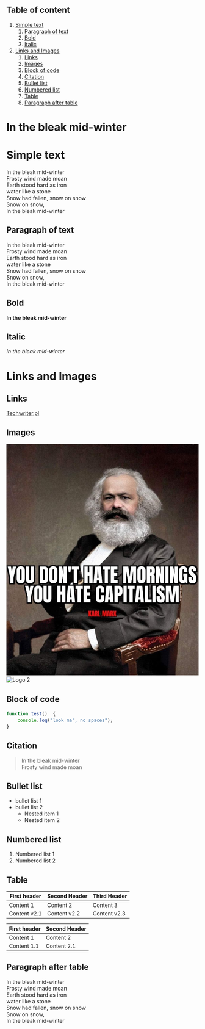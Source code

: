 ## Table of content
<!-- Here comes the TOC -->
1. [Simple text](#simple-text)
   1. [Paragraph of text](#paragraph-of-text)
   2. [Bold](#bold)
   3. [Italic](#italic)
2. [Links and Images](#links-and-images)
   1. [Links](#links)
   2. [Images](#images)
   3. [Block of code](#block-of-code)
   4. [Citation](#citation)
   5. [Bullet list](#bullet-list)
   6. [Numbered list](#numbered-list)
   7. [Table](#table)
   8. [Paragraph after table](#paragraph-after-table)

<!-- Example for title --> 
<!-- omit in toc -->
# In the bleak mid-winter
  

# Simple text
<!-- Example for normal text -->  
In the bleak mid-winter  
Frosty wind made moan  
Earth stood hard as iron  
water like a stone  
Snow had fallen, snow on snow  
Snow on snow,  
In the bleak mid-winter   
## Paragraph of text  
<!-- Example of paragraph of text --> 
In the bleak mid-winter  
Frosty wind made moan  
Earth stood hard as iron  
water like a stone  
Snow had fallen, snow on snow  
Snow on snow,  
In the bleak mid-winter  
## Bold
<!-- Example for Bold -->
**In the bleak mid-winter**  
## Italic
<!-- Example for Italic  -->
*In the bleak mid-winter*  
# Links and Images  
## Links
<!-- Example for Links -->
[Techwriter.pl](www.techwriter.pl)
<!-- Example for Images -->  
## Images
![Logo 1](Marx.jpg)    
![Logo 2](https://cdnb.artstation.com/p/assets/images/images/029/700/321/large/semrram-gonzalez-dc-logo.jpg?1598376808)
<!-- Example for linking to another file-->
  
<!-- Just text with equation -->

<!-- Example for inline code -->
  
## Block of code
<!-- A block of code -->
```javascript
function test()  {  
    console.log("look ma', no spaces");  
}  
```  
## Citation
<!-- Example for Quote -->
>In the bleak mid-winter  
>Frosty wind made moan  
## Bullet list  
<!-- Example for Bullet List -->
* bullet list 1  
* bullet list 2
  * Nested item 1
  * Nested item 2  
## Numbered list
<!-- Example for Numbered List -->
1. Numbered list 1
2. Numbered list 2  


## Table
<!-- Example for Tables -->

| First header | Second Header | Third Header |
| ------------ | ------------- | ------------ |
| Content 1    | Content 2     | Content 3    |
| Content v2.1 | Content v2.2  | Content v2.3 |

| First header | Second Header |
| ------------ | ------------- |
| Content 1    | Content 2     |
| Content 1.1  | Content 2.1   |


## Paragraph after table
<!-- Paragraph after table -->
In the bleak mid-winter  
Frosty wind made moan  
Earth stood hard as iron  
water like a stone  
Snow had fallen, snow on snow  
Snow on snow,  
In the bleak mid-winter  